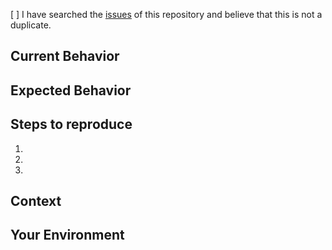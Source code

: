 [ ] I have searched the [issues](https://github.com/Rishabh570/flipit/issues) of this repository and believe that this is not a duplicate.

## Current Behavior


## Expected Behavior


## Steps to reproduce
1.
2.
3.

## Context


## Your Environment

